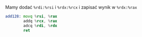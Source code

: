 Mamy dodać `%rdi:%rsi` i `%rdx:%rcx` i zapisać wynik w `%rdx:%rax`
```asm
add128: movq %rsi, %rax
        addq %rcx, %rax
        adcq %rdi, %rdx
        ret
```


